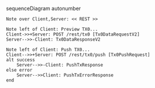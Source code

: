 sequenceDiagram
    autonumber

    Note over Client,Server: << REST >>

    Note left of Client: Preview TX0...
    Client->>+Server: POST /rest/tx0 [Tx0DataRequestV2]
    Server-->>-Client: Tx0DataResponseV2

    Note left of Client: Push TX0...
    Client-->>+Server: POST /rest/tx0/push [Tx0PushRequest]
    alt success
        Server-->>-Client: PushTxResponse
    else error
        Server-->>Client: PushTxErrorResponse
    end
